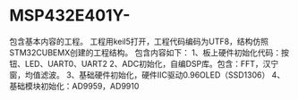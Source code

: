 # MSP432E401Y-
包含基本内容的工程。
工程用keil5打开，工程代码编码为UTF8，结构仿照STM32CUBEMX创建的工程结构。
包含内容如下：
1、板上硬件初始化代码：按钮、LED、UART0、UART2
2、ADC初始化，自编DSP库。包含：FFT，汉宁窗，均值滤波。
3、基础硬件初始化，硬件IIC驱动0.96OLED（SSD1306）
4、基础模块初始化：AD9959，AD9910
